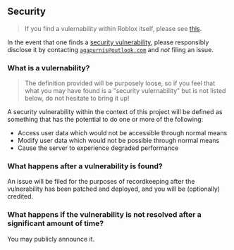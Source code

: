 ## Security

> If you find a vulernability within Roblox itself, please see [this](https://en.help.roblox.com/hc/en-us/articles/360038516512-How-to-Report-Security-Exploits).

In the event that one finds a [security vulnerability](#what-is-a-vulerability), please responsibly disclose it by contacting [`agapurnis@outlook.com`](mailto:agapurnis@outlook.com) and *not* filing an issue.

### What is a vulernability?

> The definition provided will be purposely loose, so if you feel that what you may have found is a "security vulernability" but is not listed below, do not hesitate to bring it up!

A security vulnerability within the context of this project will be defined as something that has the potential to do one or more of the following:
- Access user data which would not be accessible through normal means
- Modify user data which would not be possible through normal means
- Cause the server to experience degraded performance

### What happens after a vulnerability is found?

An issue will be filed for the purposes of recordkeeping after the vulnerability has been patched and deployed, and you will be (optionally) credited.

### What happens if the vulnerability is not resolved after a significant amount of time?

You may publicly announce it.
